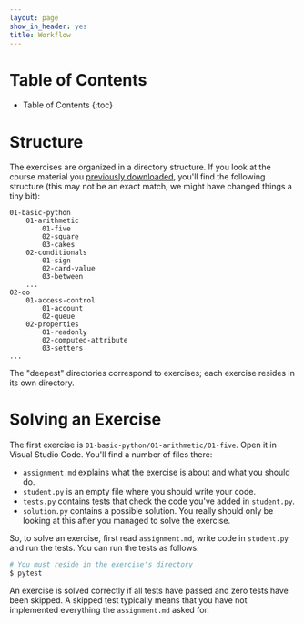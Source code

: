 ```yaml
---
layout: page
show_in_header: yes
title: Workflow
---
```


# Table of Contents

* Table of Contents
{:toc}

# Structure

The exercises are organized in a directory structure.
If you look at the course material you [previously downloaded](installation/get-exercises.md), you'll find the following structure (this may not be an exact match, we might have changed things a tiny bit):

```text
01-basic-python
    01-arithmetic
        01-five
        02-square
        03-cakes
    02-conditionals
        01-sign
        02-card-value
        03-between
    ...
02-oo
    01-access-control
        01-account
        02-queue
    02-properties
        01-readonly
        02-computed-attribute
        03-setters
...
```

The "deepest" directories correspond to exercises; each exercise resides in its own directory.

# Solving an Exercise

The first exercise is `01-basic-python/01-arithmetic/01-five`.
Open it in Visual Studio Code.
You'll find a number of files there:

* `assignment.md` explains what the exercise is about and what you should do.
* `student.py` is an empty file where you should write your code.
* `tests.py` contains tests that check the code you've added in `student.py`.
* `solution.py` contains a possible solution.
  You really should only be looking at this after you managed to solve the exercise.

So, to solve an exercise, first read `assignment.md`, write code in `student.py` and run the tests.
You can run the tests as follows:

```bash
# You must reside in the exercise's directory
$ pytest
```

An exercise is solved correctly if all tests have passed and zero tests have been skipped.
A skipped test typically means that you have not implemented everything the `assignment.md` asked for.
